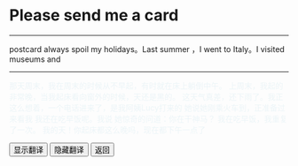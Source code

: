 # Please send me a card

------



postcard always spoil my holidays。Last summer ，I went to Italy。I visited museums and 



------

<div >
    <p id='a' style="color:lightblue;opacity:0.2">
        那天周末，我在周末的时候从不早起，有时就在床上躺倒中午。
        上周末，我起的非常晚，当我起床看向窗外的时候，天还是黑的。
        这天气真差，还下雨了。我正这么想着，一个电话进来了，是我阿姨Lucy打来的
        她说她刚乘火车到，正准备过来看我
        我还在吃早饭呢。我说
        她惊奇的问道：你在干神马？
		我在吃早饭，我重复了一次。
        我的天！你起床都这么晚吗，现在都下午一点了
    </p>
    <button onclick="document.getElementById('a').style.opacity=1">显示翻译</button>
    <button onclick="document.getElementById('a').style.opacity=0">隐藏翻译</button>
    <button onclick="javascript:window.history.go(-1)">返回</button>
</div>



